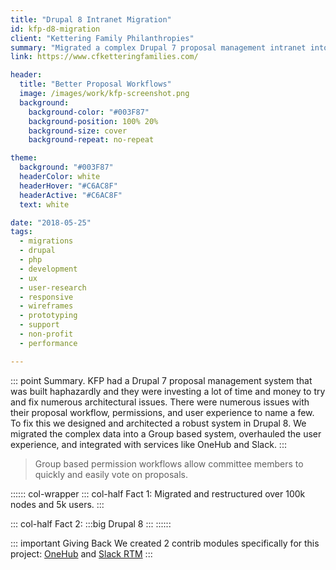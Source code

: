 ```yaml
---
title: "Drupal 8 Intranet Migration"
id: kfp-d8-migration
client: "Kettering Family Philanthropies"
summary: "Migrated a complex Drupal 7 proposal management intranet into a well architected Drupal 8 system."
link: https://www.cfketteringfamilies.com/

header:
  title: "Better Proposal Workflows"
  image: /images/work/kfp-screenshot.png
  background:
    background-color: "#003F87"
    background-position: 100% 20%
    background-size: cover
    background-repeat: no-repeat

theme:
  background: "#003F87"
  headerColor: white
  headerHover: "#C6AC8F"
  headerActive: "#C6AC8F"
  text: white

date: "2018-05-25"
tags:
  - migrations
  - drupal
  - php
  - development
  - ux
  - user-research
  - responsive
  - wireframes
  - prototyping
  - support
  - non-profit
  - performance

---
```


::: point Summary.
KFP had a Drupal 7 proposal management system that was built haphazardly and they were investing a lot of time and money to try and fix numerous architectural issues.  There were numerous issues with their proposal workflow, permissions, and user experience to name a few.  To fix this we designed and architected a robust system in Drupal 8.  We migrated the complex data into a Group based system, overhauled the user experience, and integrated with services like OneHub and Slack.
:::

> Group based permission workflows allow committee members to quickly and easily vote on proposals.

:::::: col-wrapper
::: col-half Fact 1:
Migrated and restructured over 100k nodes and 5k users.
:::

::: col-half Fact 2:
:::big
Drupal 8
:::
::::::

::: important Giving Back
We created 2 contrib modules specifically for this project: [OneHub](https://www.drupal.org/project/onehub) and [Slack RTM](https://www.drupal.org/project/slack_rtm)
:::
